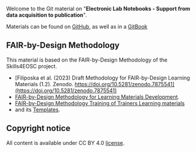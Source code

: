 Welcome to the Git material on "**Electronic Lab Notebooks - Support from data acquisition to publication**".

Materials can be found on [GitHub](https://github.com/KIT-Training-Electronic-Lab-Notebooks/Electronic-Lab-Notebooks-Basics), as well as in a [GitBook](https://kit-training-electronic-lab-notebooks.github.io/Electronic-Lab-Notebooks-Basics/latest/)
## FAIR-by-Design Methodology

This material is based on the FAIR-by-Design Methodology of the Skills4EOSC project.

- [Filiposka et al. (2023) Draft Methodology for FAIR-by-Design Learning Materials (1.2). Zenodo. https://doi.org/10.5281/zenodo.7875541](https://doi.org/10.5281/zenodo.7875541)
- [FAIR-by-Design Methodology for Learning Materials Development](https://fair-by-design-methodology.github.io/FAIR-by-Design_Book/).
- [FAIR-by-Design Methodology Training of Trainers Learning materials](https://fair-by-design-methodology.github.io/FAIR-by-Design_ToT/latest/)
- and its [Templates](https://github.com/FAIR-by-Design-Methodology/templates).

## Copyright notice

All content is available under CC BY 4.0 [license](./LICENSE).


